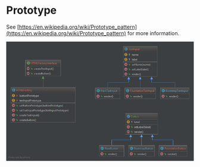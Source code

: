 Prototype
=========

See [https://en.wikipedia.org/wiki/Prototype_pattern](https://en.wikipedia.org/wiki/Prototype_pattern) for more information.

![Prototype UML](doc/Prototype.png)
